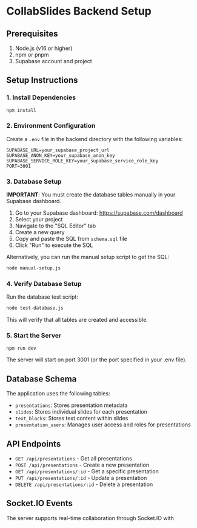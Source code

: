 # CollabSlides Backend Setup

## Prerequisites

1. Node.js (v16 or higher)
2. npm or pnpm
3. Supabase account and project

## Setup Instructions

### 1. Install Dependencies

```bash
npm install
```

### 2. Environment Configuration

Create a `.env` file in the backend directory with the following variables:

```env
SUPABASE_URL=your_supabase_project_url
SUPABASE_ANON_KEY=your_supabase_anon_key
SUPABASE_SERVICE_ROLE_KEY=your_supabase_service_role_key
PORT=3001
```

### 3. Database Setup

**IMPORTANT**: You must create the database tables manually in your Supabase dashboard.

1. Go to your Supabase dashboard: https://supabase.com/dashboard
2. Select your project
3. Navigate to the "SQL Editor" tab
4. Create a new query
5. Copy and paste the SQL from `schema.sql` file
6. Click "Run" to execute the SQL

Alternatively, you can run the manual setup script to get the SQL:

```bash
node manual-setup.js
```

### 4. Verify Database Setup

Run the database test script:

```bash
node test-database.js
```

This will verify that all tables are created and accessible.

### 5. Start the Server

```bash
npm run dev
```

The server will start on port 3001 (or the port specified in your .env file).

## Database Schema

The application uses the following tables:

- `presentations`: Stores presentation metadata
- `slides`: Stores individual slides for each presentation
- `text_blocks`: Stores text content within slides
- `presentation_users`: Manages user access and roles for presentations

## API Endpoints

- `GET /api/presentations` - Get all presentations
- `POST /api/presentations` - Create a new presentation
- `GET /api/presentations/:id` - Get a specific presentation
- `PUT /api/presentations/:id` - Update a presentation
- `DELETE /api/presentations/:id` - Delete a presentation

## Socket.IO Events

The server supports real-time collaboration through Socket.IO with